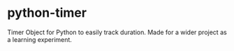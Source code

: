 # python-timer
Timer Object for Python to easily track duration. Made for a wider project as a learning experiment.
